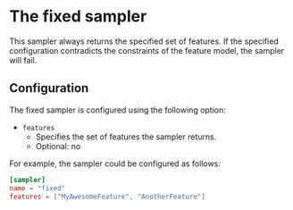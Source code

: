 # The fixed sampler

This sampler always returns the specified set of features. If the specified configuration contradicts the constraints of
the feature model, the sampler will fail.

## Configuration

The fixed sampler is configured using the following option:

- `features`
    - Specifies the set of features the sampler returns.
    - Optional: no

For example, the sampler could be configured as follows:

```toml
[sampler]
name = "fixed"
features = ["MyAwesomeFeature", "AnotherFeature"]
```
